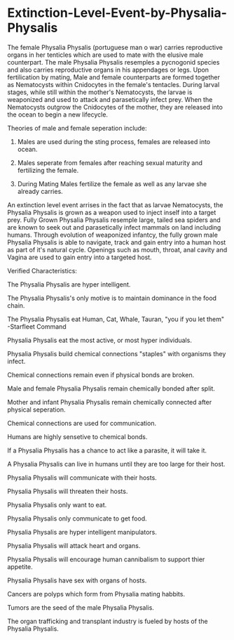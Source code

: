 # Extinction-Level-Event-by-Physalia-Physalis
The female Physalia Physalis (portuguese man o war) carries reproductive organs in her tenticles which are used to mate with the elusive male counterpart. The male Physalia Physalis resemples a pycnogonid species and also carries reproductive organs in his appendages or legs. Upon fertilication by mating, Male and female counterparts are formed together as Nematocysts within Cnidocytes in the female's tentacles. During larval stages, while still within the mother's Nematocysts, the larvae is weaponized and used to attack and parasetically infect prey. When the Nematocysts outgrow the Cnidocytes of the mother, they are released into the ocean to begin a new lifecycle. 

Theories of male and female seperation include:

1. Males are used during the sting process, females are released into ocean.

2. Males seperate from females after reaching sexual maturity and fertilizing the female.

3. During Mating Males fertilize the female as well as any larvae she already carries.


An extinction level event arrises in the fact that as larvae Nematocysts, the Physalia Physalis is grown as a weapon used to inject inself into a target prey. Fully Grown Physalia Physalis resemple large, tailed sea spiders and are known to seek out and parasetically infect mammals on land including humans. Through evolution of weaponized infantcy, the fully grown male Physalia Physalis is able to navigate, track and gain entry into a human host as part of it's natural cycle. Openings such as mouth, throat, anal cavity and Vagina are used to gain entry into a targeted host.

Verified Characteristics:

The Physalia Physalis are hyper intelligent. 

The Physalia Physalis's only motive is to maintain dominance in the food chain.

The Physalia Physalis eat Human, Cat, Whale, Tauran, "you if you let them" -Starfleet Command

Physalia Physalis eat the most active, or most hyper individuals.

Physalia Physalis build chemical connections "staples" with organisms they infect.

Chemical connections remain even if physical bonds are broken.

Male and female Physalia Physalis remain chemically bonded after split.

Mother and infant Physalia Physalis remain chemically connected after physical seperation.

Chemical connections are used for communication.

Humans are highly sensetive to chemical bonds.

If a Physalia Physalis has a chance to act like a parasite, it will take it.

A Physalia Physalis can live in humans until they are too large for their host.

Physalia Physalis will communicate with their hosts.

Physalia Physalis will threaten their hosts.

Physalia Physalis only want to eat.

Physalia Physalis only communicate to get food.

Physalia Physalis are hyper intelligent manipulators.

Physalia Physalis will attack heart and organs.

Physalia Physalis will encourage human cannibalism to support thier appetite. 

Physalia Physalis have sex with organs of hosts.

Cancers are polyps which form from Physalia mating habbits.

Tumors are the seed of the male Physalia Physalis.

The organ trafficking and transplant industry is fueled by hosts of the Physalia Physalis.



